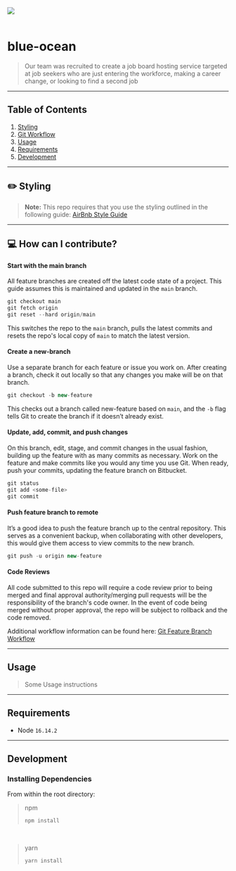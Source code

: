 
<div align="left">
<img src="https://img.shields.io/github/package-json/dependency-version/RFC2205-Team-Jafar/blue-ocean/react" />
<!-- <img src="https://img.shields.io/github/package-json/dependency-version/RFC2205-Team-Jafar/blue-ocean/webpack" />
<img src="https://img.shields.io/github/package-json/dependency-version/RFC2205-Team-Jafar/blue-ocean/axios"/>
<img src="https://img.shields.io/github/package-json/dependency-version/RFC2205-Team-Jafar/blue-ocean/nodemon"/>
<img src="https://img.shields.io/github/package-json/dependency-version/RFC2205-Team-Jafar/blue-ocean/dev/jest"/> -->
</div>

<br/>

# blue-ocean

>Our team was recruited to create a job board hosting service targeted at job seekers who are just entering the workforce, making a career change, or looking to find a second job

---

## Table of Contents

1. [Styling](#pencil2-styling)
1. [Git Workflow](#computer-how-can-i-contribute)
1. [Usage](#usage)
1. [Requirements](#requirements)
1. [Development](#development)


---
## :pencil2: Styling

> **Note:** This repo requires that you use the styling outlined in the following guide: [AirBnb Style Guide](https://github.com/airbnb/javascript)
---

## :computer: How can I contribute?

#### Start with the main branch
All feature branches are created off the latest code state of a project. This guide assumes this is maintained and updated in the `main` branch.

```jsx
git checkout main
git fetch origin
git reset --hard origin/main
```
This switches the repo to the `main` branch, pulls the latest commits and resets the repo's local copy of `main` to match the latest version.

#### Create a new-branch
Use a separate branch for each feature or issue you work on. After creating a branch, check it out locally so that any changes you make will be on that branch.

```jsx
git checkout -b new-feature
```

This checks out a branch called new-feature based on `main`, and the `-b` flag tells Git to create the branch if it doesn’t already exist.

#### Update, add, commit, and push changes
On this branch, edit, stage, and commit changes in the usual fashion, building up the feature with as many commits as necessary. Work on the feature and make commits like you would any time you use Git. When ready, push your commits, updating the feature branch on Bitbucket.

```jsx
git status
git add <some-file>
git commit
```

#### Push feature branch to remote
It’s a good idea to push the feature branch up to the central repository. This serves as a convenient backup, when collaborating with other developers, this would give them access to view commits to the new branch.

```jsx
git push -u origin new-feature
```

#### Code Reviews
All code submitted to this repo will require a code review prior to being merged and final approval authority/merging pull requests will be the responsibility of the branch's code owner. In the event of code being merged without proper approval, the repo will be subject to rollback and the code removed.


Additional workflow information can be found here: [Git Feature Branch Workflow](https://www.atlassian.com/git/tutorials/comparing-workflows/feature-branch-workflow)

---

## Usage

> Some Usage instructions

---

## Requirements

 - Node `16.14.2`

 ---

## Development

### Installing Dependencies
From within the root directory:

> npm
>```sh
>npm install
>```

<br/>

> yarn
>```sh
> yarn install
>```
